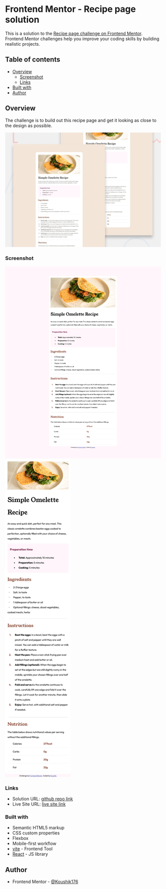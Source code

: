 # Frontend Mentor - Recipe page solution

This is a solution to the [Recipe page challenge on Frontend Mentor](https://www.frontendmentor.io/challenges/recipe-page-KiTsR8QQKm). Frontend Mentor challenges help you improve your coding skills by building realistic projects.

## Table of contents

- [Overview](#overview)
  - [Screenshot](#screenshot)
  - [Links](#links)
- [Built with](#built-with)
- [Author](#author)

## Overview

The challenge is to build out this recipe page and get it looking as close to the design as possible.

![Webview Design preview for the Recipe page coding challenge](./design/desktop-preview.jpg)

### Screenshot

![Screenshot of webview](./screenshot/Screenshot-react-recipe-webview.png)
![Screenshot of mobile view](./screenshot/Screenshot-react-recipe-mobile-view.png)

### Links

- Solution URL: [github repo link](https://github.com/Koushik176/vite-react-recipe)
- Live Site URL: [live site link](https://koushik176.github.io/vite-react-recipe/)

### Built with

- Semantic HTML5 markup
- CSS custom properties
- Flexbox
- Mobile-first workflow
- [vite](https://vitejs.dev/) - Frontend Tool
- [React](https://reactjs.org/) - JS library

## Author

- Frontend Mentor - [@Koushik176](https://www.frontendmentor.io/profile/Koushik176)
